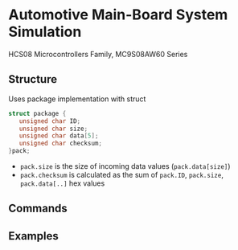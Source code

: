 # Automotive Main-Board System Simulation  
HCS08 Microcontrollers Family, MC9S08AW60 Series

## Structure

Uses package implementation with struct

```c
struct package {
   unsigned char ID;
   unsigned char size;
   unsigned char data[5];
   unsigned char checksum;
}pack;
```

* ```pack.size``` is the size of incoming data values (```pack.data[size]```)   
* ```pack.checksum``` is calculated as the sum of ```pack.ID```, ```pack.size```, ```pack.data[..]``` hex values

## Commands


## Examples

